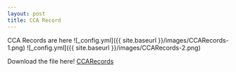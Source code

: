 ```yaml
---
layout: post
title: CCA Record
---
```


CCA Records are here
![_config.yml]({{ site.baseurl }}/images/CCARecords-1.png)
![_config.yml]({{ site.baseurl }}/images/CCARecords-2.png)

Download the file here! [CCARecords](https://github.com/sohzd123474/sohzd123474.github.io/blob/master/Files/CCARecords.pdf)